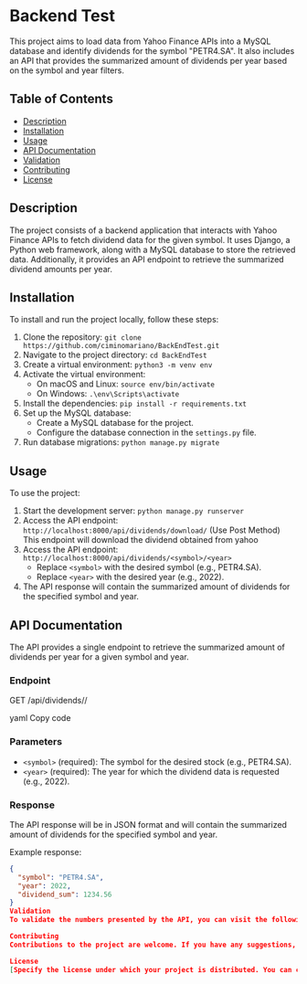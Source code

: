 # Backend Test

This project aims to load data from Yahoo Finance APIs into a MySQL database and identify dividends for the symbol "PETR4.SA". It also includes an API that provides the summarized amount of dividends per year based on the symbol and year filters.

## Table of Contents

- [Description](#description)
- [Installation](#installation)
- [Usage](#usage)
- [API Documentation](#api-documentation)
- [Validation](#validation)
- [Contributing](#contributing)
- [License](#license)

## Description

The project consists of a backend application that interacts with Yahoo Finance APIs to fetch dividend data for the given symbol. It uses Django, a Python web framework, along with a MySQL database to store the retrieved data. Additionally, it provides an API endpoint to retrieve the summarized dividend amounts per year.

## Installation

To install and run the project locally, follow these steps:

1. Clone the repository: `git clone https://github.com/ciminomariano/BackEndTest.git`
2. Navigate to the project directory: `cd BackEndTest`
3. Create a virtual environment: `python3 -m venv env`
4. Activate the virtual environment:
   - On macOS and Linux: `source env/bin/activate`
   - On Windows: `.\env\Scripts\activate`
5. Install the dependencies: `pip install -r requirements.txt`
6. Set up the MySQL database:
   - Create a MySQL database for the project.
   - Configure the database connection in the `settings.py` file.
7. Run database migrations: `python manage.py migrate`

## Usage

To use the project:

1. Start the development server: `python manage.py runserver`
2. Access the API endpoint: `http://localhost:8000/api/dividends/download/` (Use Post Method)
   This endpoint will download the dividend obtained from yahoo
3. Access the API endpoint: `http://localhost:8000/api/dividends/<symbol>/<year>`
   - Replace `<symbol>` with the desired symbol (e.g., PETR4.SA).
   - Replace `<year>` with the desired year (e.g., 2022).
4. The API response will contain the summarized amount of dividends for the specified symbol and year.

## API Documentation

The API provides a single endpoint to retrieve the summarized amount of dividends per year for a given symbol and year.

### Endpoint

GET /api/dividends/<symbol>/<year>

yaml
Copy code

### Parameters

- `<symbol>` (required): The symbol for the desired stock (e.g., PETR4.SA).
- `<year>` (required): The year for which the dividend data is requested (e.g., 2022).

### Response

The API response will be in JSON format and will contain the summarized amount of dividends for the specified symbol and year.

Example response:

```json
{
  "symbol": "PETR4.SA",
  "year": 2022,
  "dividend_sum": 1234.56
}
Validation
To validate the numbers presented by the API, you can visit the following link: Investidor Petrobras - Dividends and JCP. Compare the dividend data obtained from the API with the information provided on the website to ensure accuracy.

Contributing
Contributions to the project are welcome. If you have any suggestions, bug reports, or feature requests, please open an issue on the GitHub repository.

License
[Specify the license under which your project is distributed. You can choose an open-source license that suits your needs or simply state that